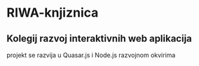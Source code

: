 # RIWA-knjiznica
## Kolegij razvoj interaktivnih web aplikacija

projekt se razvija u Quasar.js i Node.js razvojnom okvirima